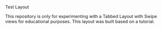 Test Layout

This repository is only for experimenting with a Tabbed Layout with Swipe views for educational purposes.  This layout was built based on a tutorial.